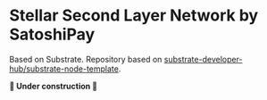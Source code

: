 # Stellar Second Layer Network by SatoshiPay

Based on Substrate. Repository based on [substrate-developer-hub/substrate-node-template](https://github.com/substrate-developer-hub/substrate-node-template).

**🚧 Under construction 🚧**
